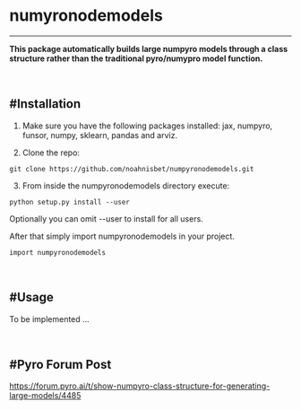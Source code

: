 # **numyronodemodels**
---
**This package automatically builds large numpyro models through a class structure rather than the traditional pyro/numypro model function.**

<br>

#**Installation**
---
1. Make sure you have the following packages installed: 
jax, numpyro, funsor, numpy, sklearn, pandas and arviz. 
  
2. Clone the repo:

`git clone https://github.com/noahnisbet/numpyronodemodels.git`

3. From inside the numpyronodemodels directory execute:

`python setup.py install --user`

Optionally you can omit --user to install for all users.

After that simply import numpyronodemodels in your project.

`import numpyronodemodels`

<br>

#**Usage**
---

To be implemented ... 

<br>

#**Pyro Forum Post**
---

https://forum.pyro.ai/t/show-numpyro-class-structure-for-generating-large-models/4485
